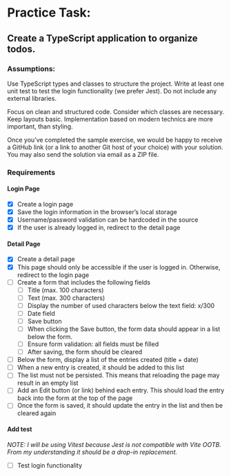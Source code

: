 # Practice Task:

## Create a TypeScript application to organize todos.

### Assumptions:

Use TypeScript types and classes to structure the project.
Write at least one unit test to test the login functionality (we prefer Jest).
Do not include any external libraries.

Focus on clean and structured code. Consider which classes are necessary. Keep layouts basic. Implementation based on modern technics are more important, than styling.

Once you’ve completed the sample exercise, we would be happy to receive a GitHub link (or a link to another Git host of your choice) with your solution. You may also send the solution via email as a ZIP file.

### Requirements

#### Login Page

- [x] Create a login page
- [x] Save the login information in the browser’s local storage
- [x] Username/password validation can be hardcoded in the source
- [x] If the user is already logged in, redirect to the detail page

#### Detail Page

- [x] Create a detail page
- [x] This page should only be accessible if the user is logged in. Otherwise, redirect to the login page
- [ ] Create a form that includes the following fields
    - [ ] Title (max. 100 characters)
    - [ ] Text (max. 300 characters)
    - [ ] Display the number of used characters below the text field: x/300
    - [ ] Date field
    - [ ] Save button
    - [ ] When clicking the Save button, the form data should appear in a list below the form.
    - [ ] Ensure form validation: all fields must be filled
    - [ ] After saving, the form should be cleared
- [ ] Below the form, display a list of the entries created (title + date)
- [ ] When a new entry is created, it should be added to this list
- [ ] The list must not be persisted. This means that reloading the page may result in an empty list
- [ ] Add an Edit button (or link) behind each entry. This should load the entry back into the form at the top of the page
- [ ] Once the form is saved, it should update the entry in the list and then be cleared again

#### Add test

_NOTE: I will be using Vitest because Jest is not compatible with Vite OOTB. From my understanding it should be a drop-in replacement._

- [ ] Test login functionality
